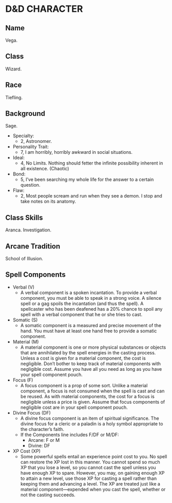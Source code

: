 # D&D CHARACTER

## Name

Vega.

## Class

Wizard.

## Race

Tiefling.

## Background

Sage.

- Specialty:
  - 2, Astronomer.
- Personality Trait:
  - 7, I am horribly, horribly awkward in social situations.
- Ideal:
  - 4, No Limits. Nothing should fetter the infinite possibility inherent in all existence. (Chaotic)
- Bond:
  - 5, I’ve been searching my whole life for the answer to a certain question.
- Flaw:
  - 2, Most people scream and run when they see a demon. I stop and take notes on its anatomy.

## Class Skills

Aranca.
Investigation.

## Arcane Tradition

School of Illusion.

## Spell Components

- Verbal (V)
  - A verbal component is a spoken incantation. To provide a verbal component, you must be able to speak in a strong voice. A silence spell or a gag spoils the incantation (and thus the spell). A spellcaster who has been deafened has a 20% chance to spoil any spell with a verbal component that he or she tries to cast.
- Somatic (S)
  - A somatic component is a measured and precise movement of the hand. You must have at least one hand free to provide a somatic component.
- Material (M)
  - A material component is one or more physical substances or objects that are annihilated by the spell energies in the casting process. Unless a cost is given for a material component, the cost is negligible. Don’t bother to keep track of material components with negligible cost. Assume you have all you need as long as you have your spell component pouch.
- Focus (F)
  - A focus component is a prop of some sort. Unlike a material component, a focus is not consumed when the spell is cast and can be reused. As with material components, the cost for a focus is negligible unless a price is given. Assume that focus components of negligible cost are in your spell component pouch.
- Divine Focus (DF)
  - A divine focus component is an item of spiritual significance. The divine focus for a cleric or a paladin is a holy symbol appropriate to the character’s faith.
  - If the Components line includes F/DF or M/DF:
    - Arcane: F or M
    - Divine: DF
- XP Cost (XP)
  - Some powerful spells entail an experience point cost to you. No spell can restore the XP lost in this manner. You cannot spend so much XP that you lose a level, so you cannot cast the spell unless you have enough XP to spare. However, you may, on gaining enough XP to attain a new level, use those XP for casting a spell rather than keeping them and advancing a level. The XP are treated just like a material component—expended when you cast the spell, whether or not the casting succeeds. 